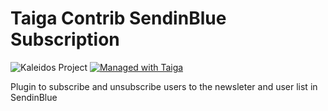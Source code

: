 # Taiga Contrib SendinBlue Subscription

![Kaleidos Project](http://kaleidos.net/static/img/badge.png "Kaleidos Project")
[![Managed with Taiga](https://taiga.io/media/support/attachments/article-22/banner-gh.png)](https://taiga.io "Managed with Taiga")

Plugin to subscribe and unsubscribe users to the newsleter and user list in  SendinBlue

